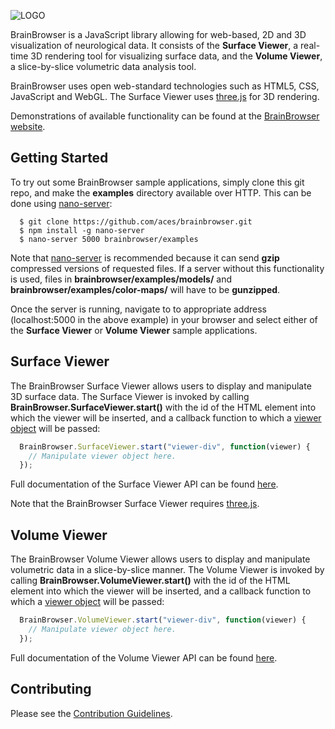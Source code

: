 ![LOGO](https://brainbrowser.cbrain.mcgill.ca/img/bb-logo-white-mini-cropped.png)

BrainBrowser is a JavaScript library allowing for web-based, 2D and 3D visualization of neurological data. It consists of the **Surface Viewer**, a real-time 3D rendering tool for visualizing surface data, and the **Volume Viewer**, a slice-by-slice volumetric data analysis tool.

BrainBrowser uses open web-standard technologies such as HTML5, CSS, JavaScript and WebGL. The Surface Viewer uses [three.js](http://threejs.org/) for 3D rendering.

Demonstrations of available functionality can be found at the [BrainBrowser website](https://brainbrowser.cbrain.mcgill.ca/).

Getting Started
---------------

To try out some BrainBrowser sample applications, simply clone this git repo, and make the **examples** directory available over HTTP. This can be done using [nano-server](https://www.npmjs.org/package/nano-server):

```Shell
  $ git clone https://github.com/aces/brainbrowser.git
  $ npm install -g nano-server
  $ nano-server 5000 brainbrowser/examples
```

Note that [nano-server](https://www.npmjs.org/package/nano-server) is recommended because it can send **gzip** compressed versions of requested files. If a server without this functionality is used, files in **brainbrowser/examples/models/** and **brainbrowser/examples/color-maps/** will have to be **gunzipped**.

Once the server is running, navigate to to appropriate address (localhost:5000 in the above example) in your browser and select either of the **Surface Viewer** or **Volume Viewer** sample applications.

Surface Viewer
--------------

The BrainBrowser Surface Viewer allows users to display and manipulate 3D surface data. The Surface Viewer is invoked by calling **BrainBrowser.SurfaceViewer.start()** with the id of the HTML element into which the viewer will be inserted, and a callback function to which a [viewer object](https://brainbrowser.cbrain.mcgill.ca/documentation/brainbrowser/surface-viewer/viewer) will be passed:

```JavaScript
  BrainBrowser.SurfaceViewer.start("viewer-div", function(viewer) {
    // Manipulate viewer object here.
  });
```

Full documentation of the Surface Viewer API can be found [here](https://brainbrowser.cbrain.mcgill.ca/documentation/brainbrowser/surface-viewer).

Note that the BrainBrowser Surface Viewer requires [three.js](http://threejs.org/).

Volume Viewer
--------------

The BrainBrowser Volume Viewer allows users to display and manipulate volumetric data in a slice-by-slice manner. The Volume Viewer is invoked by calling **BrainBrowser.VolumeViewer.start()** with the id of the HTML element into which the viewer will be inserted, and a callback function to which a [viewer object](https://brainbrowser.cbrain.mcgill.ca/documentation/brainbrowser/volume-viewer/viewer) will be passed:

```JavaScript
  BrainBrowser.VolumeViewer.start("viewer-div", function(viewer) {
    // Manipulate viewer object here.
  });
```

Full documentation of the Volume Viewer API can be found [here](https://brainbrowser.cbrain.mcgill.ca/documentation/brainbrowser/volume-viewer).

Contributing
------------

Please see the [Contribution Guidelines](https://github.com/aces/brainbrowser/blob/master/CONTRIBUTING.md).
